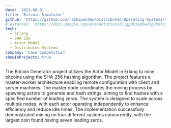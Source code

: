 ```yaml
---
date: '2023-08-01'
title: 'Bitcoin Simulator'
github: 'https://github.com/rashipandey/Distributed-Operating-Systems/tree/main/Bitcoin%20Simulator'
# external: 'https://docs.google.com/presentation/d/1gpdKIeqhw4rpUXoTCgbmC8WMSSU-B2uOYhLG_6__wOs/edit?usp=sharing'
tech:
  - Erlang
  - SHA 256
  - Actor Model
  - Distributed Systems
company: 'Case Competition'
showInProjects: true
---
```

The Bitcoin Generator project utilizes the Actor Model in Erlang to mine bitcoins using the SHA-256 hashing algorithm. The project features a master-worker architecture enabling remote configuration with client and server machines. The master node coordinates the mining process by spawning actors to generate and hash strings, aiming to find hashes with a specified number of leading zeros. The system is designed to scale across multiple nodes, with each actor operating independently to enhance efficiency and reduce idle times. The implementation successfully demonstrated mining on four different systems concurrently, with the largest coin found having seven leading zeros.
